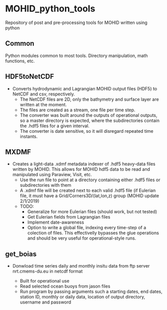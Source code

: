 # MOHID_python_tools
Repository of post and pre-processing tools for MOHID written using python 

## Common 
 Python modules common to most tools. Directory manipulation, math functions, etc.

## HDF5toNetCDF 
- Converts hydrodynamic and Lagrangian MOHID output files (HDF5) to NetCDF and csv, respectively. 
    - The NetCDF files are 2D, only the bathymetry and surface layer are written at the moment.
    - The files are created as a stream, one file per time step.
    - The converter was built around the outputs of operational outputs, so a master directory is expected, where the subdirectories contain the .hdf5 files for a given interval. 
    - The converter is date sensitive, so it will disregard repeated time instants.

## MXDMF 
- Creates a light-data .xdmf metadata indexer of .hdf5 heavy-data files written by MOHID. This allows for MOHID hdf5 data to be read and manipulated using Paraview, Visit, etc.
    - Use the run file to point at a directory containing either .hdf5 files or subdirectories with them
    - A .xdmf file will be created next to each valid .hdf5 file (if Eulerian file, it must have a Grid/Corners3D/(lat,lon,z) group (MOHID update 2/1/2019)
    - TODO:
        - Generalize for more Eulerian files (should work, but not tested)
        - Get Eulerian fields from Lagrangian files
        - Implement date-awareness
        - Option to write a global file, indexing every time-step of a colection of files. This effectivelly bypasses the glue operations and should be very useful for operational-style runs.

## get_boias 
- Donwload time series daily and monthly  insitu data from ftp server nrt.cmems-du.eu in netcdf format

	- Built for operational use
	- Read selected ocean buoys from jason files
	- Run program by passing arguments such a starting dates, end dates, station ID, monthly or daily data, location of output directory, username and password
